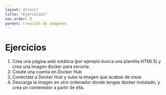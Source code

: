 ```yaml
---
layout: default
title: "Ejercicios"
nav_order: 8
parent: Creación de imágenes
---
```


# Ejercicios

1. Crea una página web estática (por ejemplo busca una plantilla HTML5) y crea una imagen docker para servirla.
2. Create una cuenta en Docker Hub
3. Conéctate a Docker Hub y sube la imagen que acabas de crear.
4. Descarga la imagen en otro ordenador donde tengas docker instalado, y crea un contenedor a partir de ella.